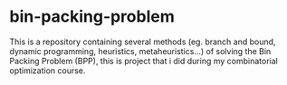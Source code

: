 # bin-packing-problem
This is a repository containing several methods (eg. branch and bound, dynamic programming, heuristics, metaheuristics...) of solving the Bin Packing Problem (BPP), this is project that i did during my combinatorial optimization course.
